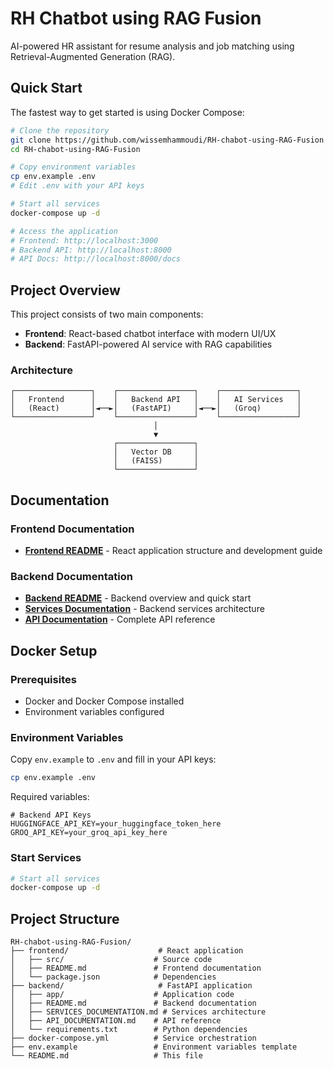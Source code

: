 # RH Chatbot using RAG Fusion

AI-powered HR assistant for resume analysis and job matching using Retrieval-Augmented Generation (RAG).

##  Quick Start

The fastest way to get started is using Docker Compose:

```bash
# Clone the repository
git clone https://github.com/wissemhammoudi/RH-chabot-using-RAG-Fusion
cd RH-chabot-using-RAG-Fusion

# Copy environment variables
cp env.example .env
# Edit .env with your API keys

# Start all services
docker-compose up -d

# Access the application
# Frontend: http://localhost:3000
# Backend API: http://localhost:8000
# API Docs: http://localhost:8000/docs
```

## Project Overview

This project consists of two main components:

- **Frontend**: React-based chatbot interface with modern UI/UX
- **Backend**: FastAPI-powered AI service with RAG capabilities

### **Architecture**
```
┌─────────────────┐    ┌─────────────────┐    ┌─────────────────┐
│   Frontend      │    │   Backend API   │    │   AI Services   │
│   (React)       │◄──►│   (FastAPI)     │◄──►│   (Groq)        │
└─────────────────┘    └─────────────────┘    └─────────────────┘
                                │
                                ▼
                       ┌─────────────────┐
                       │   Vector DB     │
                       │   (FAISS)       │
                       └─────────────────┘
```

##  Documentation

### **Frontend Documentation**
- **[Frontend README](./frontend/README.md)** - React application structure and development guide

### **Backend Documentation**
- **[Backend README](./backend/README.md)** - Backend overview and quick start
- **[Services Documentation](./backend/SERVICES_DOCUMENTATION.md)** - Backend services architecture
- **[API Documentation](./backend/API_DOCUMENTATION.md)** - Complete API reference

##   Docker Setup

### **Prerequisites**
- Docker and Docker Compose installed
- Environment variables configured

### **Environment Variables**
Copy `env.example` to `.env` and fill in your API keys:

```bash
cp env.example .env
```

Required variables:
```env
# Backend API Keys
HUGGINGFACE_API_KEY=your_huggingface_token_here
GROQ_API_KEY=your_groq_api_key_here
```

### **Start Services**
```bash
# Start all services
docker-compose up -d

```

## Project Structure

```
RH-chabot-using-RAG-Fusion/
├── frontend/                    # React application
│   ├── src/                    # Source code
│   ├── README.md               # Frontend documentation
│   └── package.json            # Dependencies
├── backend/                     # FastAPI application
│   ├── app/                    # Application code
│   ├── README.md               # Backend documentation
│   ├── SERVICES_DOCUMENTATION.md # Services architecture
│   ├── API_DOCUMENTATION.md    # API reference
│   └── requirements.txt        # Python dependencies
├── docker-compose.yml          # Service orchestration
├── env.example                 # Environment variables template
└── README.md                   # This file
```

